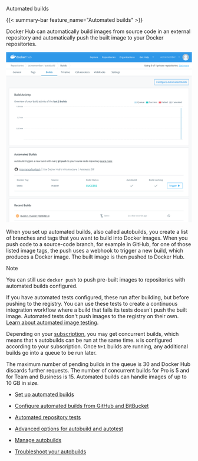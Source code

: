 Automated builds


{{< summary-bar feature_name="Automated builds" >}}

Docker Hub can automatically build images from source code in an external
repository and automatically push the built image to your Docker repositories.

![An automated build dashboard](images/index-dashboard.png)

When you set up automated builds, also called autobuilds, you create a list of
branches and tags that you want to build into Docker images. When you push code
to a source-code branch, for example in GitHub, for one of those listed image
tags, the push uses a webhook to trigger a new build, which produces a Docker
image. The built image is then pushed to Docker Hub.

> [!NOTE]
>
> You can still use `docker push` to push pre-built images to
repositories with automated builds configured.

If you have automated tests configured, these run after building, but before
pushing to the registry. You can use these tests to create a continuous
integration workflow where a build that fails its tests doesn't push the built
image. Automated tests don't push images to the registry on their own. [Learn about automated image testing](automated-testing.md).

Depending on your [subscription](https://www.docker.com/pricing),
you may get concurrent builds, which means that `N` autobuilds can be run at the
same time. `N` is configured according to your subscription. Once `N+1` builds
are running, any additional builds go into a queue to be run later.

The maximum number of pending builds in the queue is 30 and Docker Hub discards further
requests. The number of concurrent builds for Pro is 5 and
for Team and Business is 15.
Automated builds can handle images of up to 10 GB in size.



- [Set up automated builds](https://docs.docker.com/docker-hub/repos/manage/builds/setup/)

- [Configure automated builds from GitHub and BitBucket](https://docs.docker.com/docker-hub/repos/manage/builds/link-source/)

- [Automated repository tests](https://docs.docker.com/docker-hub/repos/manage/builds/automated-testing/)

- [Advanced options for autobuild and autotest](https://docs.docker.com/docker-hub/repos/manage/builds/advanced/)

- [Manage autobuilds](https://docs.docker.com/docker-hub/repos/manage/builds/manage-builds/)

- [Troubleshoot your autobuilds](https://docs.docker.com/docker-hub/repos/manage/builds/troubleshoot/)
